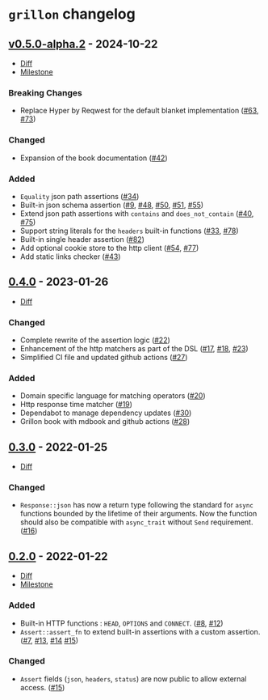 # `grillon` changelog

## [v0.5.0-alpha.2] - 2024-10-22

- [Diff](/../../compare/v0.4.0...v0.5.0-alpha.2)
- [Milestone](/../../milestone/3)

[v0.5.0-alpha.2]: /../../tree/v0.5.0-alpha.2

### Breaking Changes

- Replace Hyper by Reqwest for the default blanket implementation ([#63], [#73])

### Changed

- Expansion of the book documentation ([#42])

### Added

- `Equality` json path assertions ([#34])
- Built-in json schema assertion ([#9], [#48], [#50], [#51], [#55])
- Extend json path assertions with `contains` and `does_not_contain` ([#40], [#75])
- Support string literals for the `headers` built-in functions ([#33], [#78])
- Built-in single header assertion ([#82])
- Add optional cookie store to the http client ([#54], [#77])
- Add static links checker ([#43])

[#9]: /../../issues/9
[#33]: /../../issues/33
[#34]: /../../pull/34
[#40]: /../../issues/40
[#42]: /../../pull/42
[#43]: /../../pull/43
[#48]: /../../pull/48
[#50]: /../../pull/50
[#51]: /../../issues/51
[#54]: /../../issues/54
[#55]: /../../pull/55
[#63]: /../../issues/63
[#73]: /../../issues/73
[#75]: /../../pull/75
[#77]: /../../pull/77
[#78]: /../../pull/78
[#82]: /../../pull/82

## [0.4.0] - 2023-01-26

[0.4.0]: /../../tree/v0.4.0

- [Diff](/../../compare/v0.3.0...v0.4.0)

### Changed

- Complete rewrite of the assertion logic ([#22])
- Enhancement of the http matchers as part of the DSL ([#17], [#18], [#23])
- Simplified CI file and updated github actions ([#27])

### Added

- Domain specific language for matching operators ([#20])
- Http response time matcher ([#19])
- Dependabot to manage dependency updates ([#30])
- Grillon book with mdbook and github actions ([#28])

[#17]: /../../issues/17
[#18]: /../../issues/18
[#19]: /../../issues/19
[#20]: /../../pull/20
[#22]: /../../pull/22
[#23]: /../../pull/23
[#27]: /../../issues/27
[#28]: /../../issues/28
[#30]: /../../issues/30

## [0.3.0] - 2022-01-25

[0.3.0]: /../../tree/v0.3.0

- [Diff](/../../compare/v0.2.0...v0.3.0)

### Changed

- `Response::json` has now a return type following the standard for `async` functions bounded by the
  lifetime of their arguments. Now the function should also be compatible with `async_trait` without `Send` requirement.
  ([#16])

[#16]: /../../pull/16

## [0.2.0] - 2022-01-22

[0.2.0]: /../../tree/v0.2.0

- [Diff](/../../compare/v0.1.0...v0.2.0)
- [Milestone](/../../milestone/1)

### Added

- Built-in HTTP functions : `HEAD`, `OPTIONS` and `CONNECT`. ([#8], [#12])
- `Assert::assert_fn` to extend built-in assertions with a custom assertion. ([#7], [#13], [#14] [#15])

### Changed

- `Assert` fields (`json`, `headers`, `status`) are now public to allow external access. ([#15])

[#7]: /../../issues/7
[#8]: /../../issues/8
[#13]: /../../issues/13
[#12]: /../../pull/12
[#14]: /../../pull/14
[#15]: /../../pull/15
